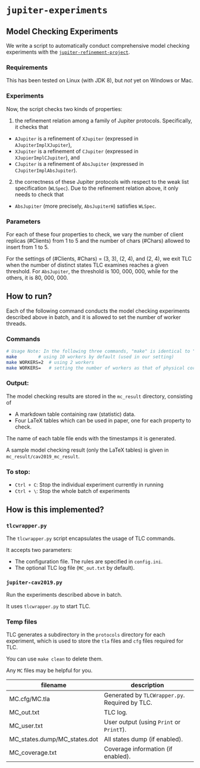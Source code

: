 # `jupiter-experiments`

## Model Checking Experiments
We write a script to automatically conduct comprehensive model checking experiments
with the [`jupiter-refinement-project`](https://github.com/hengxin/jupiter-refinement-project).

### Requirements
This has been tested on Linux (with JDK 8), but *not* yet on Windows or Mac.

### Experiments
Now, the script checks two kinds of properties:
1. the refinement relation among a family of Jupiter protocols.
Specifically, it checks that 
- `AJupiter` is a refinement of `XJupiter` (expressed in `AJupiterImplXJupiter`),
- `XJupiter` is a refinement of `CJupiter` (expressed in `XJupierImplCJupiter`), and
- `CJupiter` is a refinement of `AbsJupiter` (expressed in `CJupiterImplAbsJupiter`).
2. the correctness of these Jupiter protocols with respect to the weak list specification (`WLSpec`).
Due to the refinement relation above, it only needs to check that 
- `AbsJupiter` (more precisely, `AbsJupiterH`) satisfies `WLSpec`.

### Parameters
For each of these four properties to check,
we vary the number of client replicas (#Clients) from 1 to 5
and the number of chars (#Chars) allowed to insert from 1 to 5.

For the settings of (#Clients, #Chars) = (3, 3), (2, 4), and (2, 4),
we exit TLC when the number of distinct states TLC examines reaches a given threshold.
For `AbsJupiter`, the threshold is 100, 000, 000,
while for the others, it is 80, 000, 000.

## How to run?

Each of the following command conducts the model checking experiments described above in batch,
and it is allowed to set the number of worker threads.

### Commands
```bash
# Usage Note: In the following three commands, "make" is identical to "make run".
make		# using 10 workers by default (used in our setting)
make WORKERS=2  # using 2 workers
make WORKERS=   # setting the number of workers as that of physical cores in your machine
```

### Output: 
The model checking results are stored in the `mc_result` directory, consisting of 

- A markdown table containing raw (statistic) data.
- Four LaTeX tables which can be used in paper, one for each property to check.

The name of each table file ends with the timestamps it is generated.

A sample model checking result (only the LaTeX tables) is given in `mc_result/cav2019_mc_result`.

### To stop:
- `Ctrl + C`: Stop the individual experiment currently in running
- `Ctrl + \`: Stop the whole batch of experiments

## How is this implemented?

### `tlcwrapper.py`
The `tlcwrapper.py` script encapsulates the usage of TLC commands.

It accepts two parameters:
- The configuration file. The rules are specified in `config.ini`.
- The optional TLC log file (`MC_out.txt` by default).

### `jupiter-cav2019.py`
Run the experiments described above in batch.

It uses `tlcwrapper.py` to start TLC.

### Temp files
TLC generates a subdirectory in the `protocols` directory for each experiment,
which is used to store the `tla` files and `cfg` files required for TLC.

You can use `make clean` to delete them.

Any `MC` files may be helpful for you.

| filename                     | description                                    |
|------------------------------|------------------------------------------------|
| MC.cfg/MC.tla                | Generated by `TLCWrapper.py`. Required by TLC. |
| MC_out.txt                   | TLC log.                              	        |
| MC_user.txt                  | User output (using `Print` or `PrintT`).       |
| MC_states.dump/MC_states.dot | All states dump (if enabled).                  |
| MC_coverage.txt              | Coverage information (if enabled).             |
